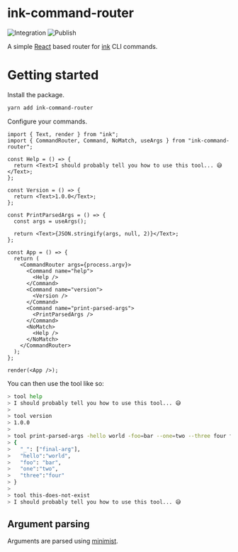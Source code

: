 # ink-command-router

![Integration](https://github.com/LeeCheneler/ink-command-router/workflows/Integration/badge.svg) ![Publish](https://github.com/LeeCheneler/ink-command-router/workflows/Publish/badge.svg)

A simple [React](https://reactjs.org/) based router for [ink](https://github.com/vadimdemedes/ink) CLI commands.

# Getting started

Install the package.

```sh
yarn add ink-command-router
```

Configure your commands.

```tsx
import { Text, render } from "ink";
import { CommandRouter, Command, NoMatch, useArgs } from "ink-command-router";

const Help = () => {
  return <Text>I should probably tell you how to use this tool... 😅</Text>;
};

const Version = () => {
  return <Text>1.0.0</Text>;
};

const PrintParsedArgs = () => {
  const args = useArgs();

  return <Text>{JSON.stringify(args, null, 2)}</Text>;
};

const App = () => {
  return (
    <CommandRouter args={process.argv}>
      <Command name="help">
        <Help />
      </Command>
      <Command name="version">
        <Version />
      </Command>
      <Command name="print-parsed-args">
        <PrintParsedArgs />
      </Command>
      <NoMatch>
        <Help />
      </NoMatch>
    </CommandRouter>
  );
};

render(<App />);
```

You can then use the tool like so:

```sh
> tool help
> I should probably tell you how to use this tool... 😅
>
> tool version
> 1.0.0
>
> tool print-parsed-args -hello world -foo=bar --one=two --three four final-arg
> {
>   "_": ["final-arg"],
>   "hello":"world",
>   "foo": "bar",
>   "one":"two",
>   "three":"four"
> }
>
> tool this-does-not-exist
> I should probably tell you how to use this tool... 😅
```

## Argument parsing

Arguments are parsed using [minimist](https://www.npmjs.com/package/minimist).
